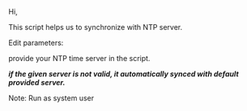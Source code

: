 Hi,

This script helps us to synchronize with NTP server.

Edit parameters:

provide your  NTP time server in the script. 

***if the given server is not valid, it automatically synced with default provided server.***

Note: Run as system user

